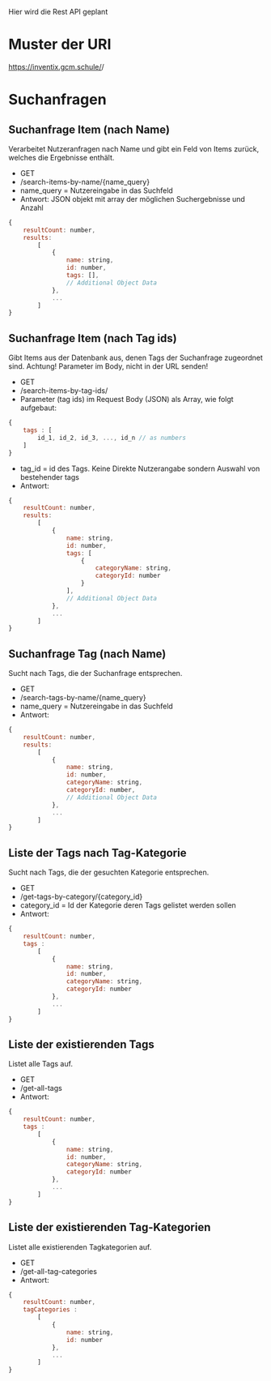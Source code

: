 Hier wird die Rest API geplant

# Muster der URI
https://inventix.gcm.schule/<API-Pfad>/<Parameter>

# Suchanfragen

## Suchanfrage Item (nach Name)
Verarbeitet Nutzeranfragen nach Name und gibt ein Feld von Items zurück, welches die Ergebnisse enthält.

- GET
- /search-items-by-name/{name_query}
- name_query = Nutzereingabe in das Suchfeld
- Antwort: JSON objekt mit array der möglichen Suchergebnisse und Anzahl
```js
{
	resultCount: number,
	results:
		[
			{
				name: string,
                id: number,
                tags: [],
                // Additional Object Data
			},
			...
		]
}
```

## Suchanfrage Item (nach Tag ids)
Gibt Items aus der Datenbank aus, denen Tags der Suchanfrage zugeordnet sind.
Achtung! Parameter im Body, nicht in der URL senden!
- GET
- /search-items-by-tag-ids/
- Parameter (tag ids) im Request Body (JSON) als Array, wie folgt aufgebaut:
```js
{
    tags : [
        id_1, id_2, id_3, ..., id_n // as numbers
    ]
}
```
- tag_id = id des Tags. Keine Direkte Nutzerangabe sondern Auswahl von bestehender tags
- Antwort:
```js
{
	resultCount: number,
	results:
		[
			{
				name: string,
                id: number,
                tags: [
                    {
                        categoryName: string,
                        categoryId: number 
                    }
                ],
                // Additional Object Data
			},
			...
		]
}
```

## Suchanfrage Tag (nach Name)
Sucht nach Tags, die der Suchanfrage entsprechen.
- GET
- /search-tags-by-name/{name_query}
- name_query = Nutzereingabe in das Suchfeld
- Antwort:
```js
{
	resultCount: number,
	results:
		[
			{
				name: string,
                id: number,
                categoryName: string,
                categoryId: number, 
                // Additional Object Data
			},
			...
		]
}
```

## Liste der Tags nach Tag-Kategorie
Sucht nach Tags, die der gesuchten Kategorie entsprechen.
- GET
- /get-tags-by-category/{category_id}
- category_id = Id der Kategorie deren Tags gelistet werden sollen
- Antwort:
```js
{
	resultCount: number,
	tags : 
		[
			{
				name: string,
				id: number,
                categoryName: string,
                categoryId: number 
			},
			...
		]	
}
```

## Liste der existierenden Tags
Listet alle Tags auf.
- GET
- /get-all-tags
- Antwort:
```js
{
	resultCount: number,
	tags : 
		[
			{
				name: string,
				id: number,
                categoryName: string,
                categoryId: number 
			},
			...
		]	
}
```

## Liste der existierenden Tag-Kategorien
Listet alle existierenden Tagkategorien auf.
- GET
- /get-all-tag-categories
- Antwort:
```js
{
	resultCount: number,
	tagCategories : 
		[
			{
				name: string,
				id: number
			},
			...
		]	
}
```
